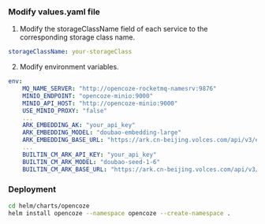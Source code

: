 ### Modify values.yaml file

1. Modify the storageClassName field of each service to the corresponding storage class name.
```yaml
storageClassName: your-storageClass
```

2. Modify environment variables.

```yaml
env:
    MQ_NAME_SERVER: "http://opencoze-rocketmq-namesrv:9876"
    MINIO_ENDPOINT: "opencoze-minio:9000"
    MINIO_API_HOST: "http://opencoze-minio:9000"
    USE_MINIO_PROXY: "false"
    ...
    ARK_EMBEDDING_AK: "your_api_key"
    ARK_EMBEDDING_MODEL: "doubao-embedding-large"
    ARK_EMBEDDING_BASE_URL: "https://ark.cn-beijing.volces.com/api/v3/embeddings"
    ...
    BUILTIN_CM_ARK_API_KEY: "your_api_key"
    BUILTIN_CM_ARK_MODEL: "doubao-seed-1-6"
    BUILTIN_CM_ARK_BASE_URL: "https://ark.cn-beijing.volces.com/api/v3/chat/completions"
```

### Deployment

```bash
cd helm/charts/opencoze
helm install opencoze --namespace opencoze --create-namespace .
```